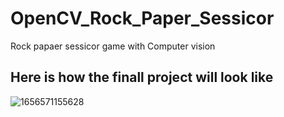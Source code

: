 # OpenCV_Rock_Paper_Sessicor
Rock papaer sessicor game with Computer vision

## Here is how the finall project will look like

![1656571155628](https://user-images.githubusercontent.com/88893702/177145822-1e4ec6ca-aed1-47ea-be43-cdb25bc46100.jpg)

